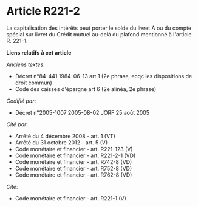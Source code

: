 # Article R221-2

La capitalisation des intérêts peut porter le solde du livret A ou du compte spécial sur livret du Crédit mutuel au-delà du
plafond mentionné à l'article R. 221-1.

**Liens relatifs à cet article**

_Anciens textes_:

  - Décret n°84-441 1984-06-13 art 1 (2e phrase, ecqc les dispositions de droit commun)
  - Code des caisses d'épargne art 6 (2e alinéa, 2e phrase)

_Codifié par_:

  - Décret n°2005-1007 2005-08-02 JORF 25 août 2005

_Cité par_:

  - Arrêté du 4 décembre 2008 - art. 1 (VT)
  - Arrêté du 31 octobre 2012 - art. 5 (V)
  - Code monétaire et financier - art. R221-123 (V)
  - Code monétaire et financier - art. R221-2-1 (VD)
  - Code monétaire et financier - art. R742-8 (VD)
  - Code monétaire et financier - art. R752-8 (VD)
  - Code monétaire et financier - art. R762-8 (VD)

_Cite_:

  - Code monétaire et financier - art. R221-1 (V)

